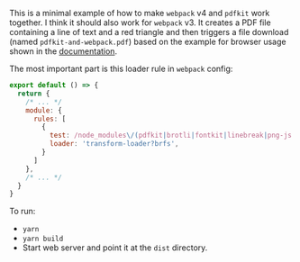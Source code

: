 This is a minimal example of how to make `webpack` v4 and `pdfkit` work together.
I think it should also work for `webpack` v3.
It creates a PDF file containing a line of text and a red triangle and then triggers a file download (named `pdfkit-and-webpack.pdf`) based on the example for browser usage shown in the [documentation](https://github.com/devongovett/pdfkit/tree/34cf8d5fa6c8a875ba908c022b75b4f9ef5e07a7#browser-usage).

The most important part is this loader rule in `webpack` config:

```js
export default () => {
  return {
    /* ... */
    module: {
      rules: [
        {
          test: /node_modules\/(pdfkit|brotli|fontkit|linebreak|png-js|unicode-properties)/,
          loader: 'transform-loader?brfs',
        }
      ]
    },
    /* ... */
  }
}

```

To run:
- `yarn`
- `yarn build`
- Start web server and point it at the `dist` directory.
